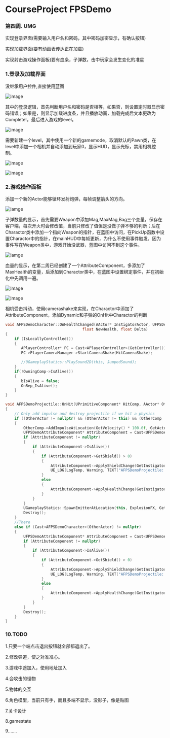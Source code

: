 # CourseProject FPSDemo
### 第四周. UMG

实现登录界面(需要输入用户名和密码，其中密码加密显示，有确认按钮)

实现加载界面(要有动画表传达正在加载)

实现射击游戏操作面板(要有血条，子弹数，击中玩家会发生变化的准星

### 1.登录及加载界面

没继承用户控件,直接使用蓝图

![image](./Images/start.png)

其中的登录逻辑，首先判断用户名和密码是否相等，如果否，则设置定时器显示密码错误；如果是，则显示加载进度条，并且播放动画，加载完成后文本更改为Complete!，最后进入游戏的level。

![image](./Images/entergame.png)

需要新建一个level，其中使用一个新的gamemode，取消默认的Pawn类，在level中添加一个相机并自动添加到玩家0，显示HUD，显示光标，禁用相机控制。

![image](./Images/startlevel.png)

![image](./Images/processbar.png)



### 2.游戏操作面板

添加一个新的Actor能够循环发射炮弹，每帧调整箭头的方向。

![iamge](./Images/arrow.png)

子弹数量的显示，首先需要Weapon中添加Mag,MaxMag,Bag三个变量，保存在客户端，每次开火时会修改值，当前只修改了值但是没做子弹不够的判断；后在Charactor类中添加一个指向Weapon的指针，在蓝图中访问，在PickUp函数中设置Charactor中的指针，在mainHUD中每帧更新，为什么不使用事件触发，因为事件写在Weapon类中，游戏开始没武器，蓝图中访问不到这个事件。

![iamge](./Images/mag.png)

血量的显示，在第二周已经创建了一个AttributeComponent，多添加了MaxHealth的变量，后添加到Charactor类中，在蓝图中设置绑定事件，并在初始化中先调用一遍。

![image](./Images/HealthBar.png)

![image](./Images/mainhud.png)

相机受击抖动，使用camerashake来实现，在Charactor中添加了AttributeComponent，添加Dynamic和子弹的OnHit中Charactor的判断

```c++
void AFPSDemoCharacter::OnHealthChanged(AActor* InstigatorActor, UFPSDemoAttributeComponent* OwningComp,
                                  float NewHealth, float Delta)
{
    if (IsLocallyControlled())
    {
       APlayerController* PC = Cast<APlayerController>(GetController());
       PC->PlayerCameraManager->StartCameraShake(HitCameraShake);

       //UGameplayStatics::PlaySound2D(this, JumpedSound);
    }
    if(!OwningComp->IsAlive())
    {
       bIsAlive = false;
       OnRep_IsAlive();
    }
}

void AFPSDemoProjectile::OnHit(UPrimitiveComponent* HitComp, AActor* OtherActor, UPrimitiveComponent* OtherComp, FVector NormalImpulse, const FHitResult& Hit)
{
	// Only add impulse and destroy projectile if we hit a physics
	if ((OtherActor != nullptr) && (OtherActor != this) && (OtherComp != nullptr) && OtherComp->IsSimulatingPhysics())
	{
		OtherComp->AddImpulseAtLocation(GetVelocity() * 100.0f, GetActorLocation());
		UFPSDemoAttributeComponent* AttributeComponent = Cast<UFPSDemoAttributeComponent>(OtherActor->GetComponentByClass(UFPSDemoAttributeComponent::StaticClass()));
		if (AttributeComponent != nullptr)
		{
			if (AttributeComponent->IsAlive())
			{
				if (AttributeComponent->GetShield() > 0)
				{
					AttributeComponent->ApplyShieldChange(GetInstigator(), -1);
					UE_LOG(LogTemp, Warning, TEXT("AFPSDemoProjectile::OnHit"));
				}
				else
				{
					AttributeComponent->ApplyHealthChange(GetInstigator(), -1.0f);
				}
			}
		}
		UGameplayStatics::SpawnEmitterAtLocation(this, ExplosionFX, GetActorLocation(), FRotator::ZeroRotator, FVector(5.0f));
		Destroy();
	}
    //There
	else if (Cast<AFPSDemoCharacter>(OtherActor) != nullptr)
	{
		UFPSDemoAttributeComponent* AttributeComponent = Cast<UFPSDemoAttributeComponent>(OtherActor->GetComponentByClass(UFPSDemoAttributeComponent::StaticClass()));
		if (AttributeComponent != nullptr)
		{
			if (AttributeComponent->IsAlive())
			{
				if (AttributeComponent->GetShield() > 0)
				{
					AttributeComponent->ApplyShieldChange(GetInstigator(), -1);
					UE_LOG(LogTemp, Warning, TEXT("AFPSDemoProjectile::OnHit"));
				}
				else
				{
					AttributeComponent->ApplyHealthChange(GetInstigator(), -1.0f);
				}
			}
		}
		Destroy();
	}
}
```

### 10.TODO

1.只要一个端点击退出按钮就全部都退出了。

2.修改弹道，使之对准准心。

3.游戏中途加入，使用地址加入

4.会攻击的怪物

5.物体的交互

6.角色模型，当前只有手，而且多端不显示，没影子，像是贴图

7.关卡设计

8.gamestate

9.......
